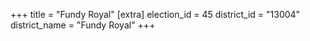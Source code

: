 +++
title = "Fundy Royal"
[extra]
election_id = 45
district_id = "13004"
district_name = "Fundy Royal"
+++
